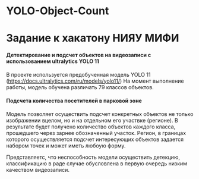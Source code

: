 # YOLO-Object-Count

# Задание к хакатону НИЯУ МИФИ 
#### Детектирование и подсчет объектов на видеозаписи с использованием ultralytics YOLO 11

В проекте используется предобученная модель  YOLO 11 (https://docs.ultralytics.com/ru/models/yolo11/)
На момент выполнение работы, модель обучена различать 79 классов объектов.

#### Подсчета количества посетителей в парковой зоне

Модель позволяет осуществить подсчет конкретных объектов не только изображении вцелом, но и на отдельном его участвке (регионе). В результате будет получено количество объектов каждого класса, прошедшего через зарнее обозначенный участок. Регион, в границах которого осуществляется подсчет интересующих объектов задается набором точек и может иметь любоую форму.


Представляетс, что неспособность модели осуществить детекцию, классификацию в раде случае обусловлена в первую очередь низким качеством видеозаписи.


